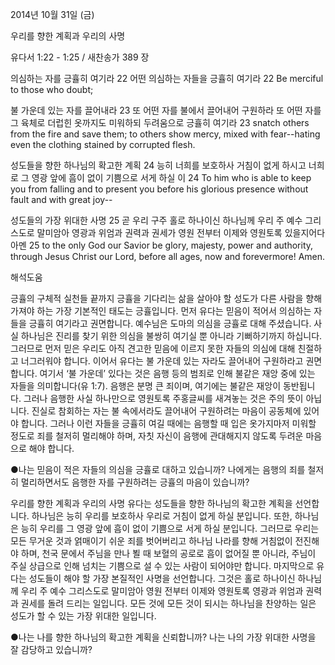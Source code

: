 2014년 10월 31일 (금)

우리를 향한 계획과 우리의 사명



유다서 1:22 - 1:25 / 새찬송가 389 장


의심하는 자를 긍휼히 여기라
22 어떤 의심하는 자들을 긍휼히 여기라
22 Be merciful to those who doubt;   

불 가운데 있는 자를 끌어내라 
23 또 어떤 자를 불에서 끌어내어 구원하라 또 어떤 자를 그 육체로 더럽힌 옷까지도 미워하되 두려움으로 긍휼히 여기라
23 snatch others from the fire and save them; to others show mercy, mixed with fear--hating even the clothing stained by corrupted flesh.   

성도들을 향한 하나님의 확고한 계획
24 능히 너희를 보호하사 거침이 없게 하시고 너희로 그 영광 앞에 흠이 없이 기쁨으로 서게 하실 이
24 To him who is able to keep you from falling and to present you before his glorious presence without fault and with great joy--   

성도들의 가장 위대한 사명
25 곧 우리 구주 홀로 하나이신 하나님께 우리 주 예수 그리스도로 말미암아 영광과 위엄과 권력과 권세가 영원 전부터 이제와 영원토록 있을지어다 아멘
25 to the only God our Savior be glory, majesty, power and authority, through Jesus Christ our Lord, before all ages, now and forevermore! Amen.

해석도움





긍휼의 구체적 실천들
끝까지 긍휼을 기다리는 삶을 살아야 할 성도가 다른 사람을 향해 가져야 하는 가장 기본적인 태도는 긍휼입니다. 먼저 유다는 믿음이 적어서 의심하는 자들을 긍휼히 여기라고 권면합니다. 예수님은 도마의 의심을 긍휼로 대해 주셨습니다. 사실 하나님은 진리를 찾기 위한 의심을 불쌍히 여기실 뿐 아니라 기뻐하기까지 하십니다. 그러므로 먼저 믿은 우리도 아직 견고한 믿음에 이르지 못한 자들의 의심에 대해 친절하고 너그러워야 합니다. 이어서 유다는 불 가운데 있는 자라도 끌어내어 구원하라고 권면합니다. 여기서 ‘불 가운데’ 있다는 것은 음행 등의 범죄로 인해 불같은 재앙 중에 있는 자들을 의미합니다(유 1:7). 음행은 분명 큰 죄이며, 여기에는 불같은 재앙이 동반됩니다. 그러나 음행한 사실 하나만으로 영원토록 주홍글씨를 새겨놓는 것은 주의 뜻이 아닙니다. 진실로 참회하는 자는 불 속에서라도 끌어내어 구원하려는 마음이 공동체에 있어야 합니다. 그러나 이런 자들을 긍휼히 여길 때에는 음행할 때 입은 옷가지마저 미워할 정도로 죄를 철저히 멀리해야 하며, 자칫 자신이 음행에 관대해지지 않도록 두려운 마음으로 해야 합니다.   

●나는 믿음이 적은 자들의 의심을 긍휼로 대하고 있습니까? 나에게는 음행의 죄를 철저히 멀리하면서도 음행한 자를 구원하려는 긍휼의 마음이 있습니까? 

우리를 향한 계획과 우리의 사명
유다는 성도들을 향한 하나님의 확고한 계획을 선언합니다. 하나님은 능히 우리를 보호하사 우리로 거침이 없게 하실 분입니다. 또한, 하나님은 능히 우리를 그 영광 앞에 흠이 없이 기쁨으로 서게 하실 분입니다. 그러므로 우리는 모든 무거운 것과 얽매이기 쉬운 죄를 벗어버리고 하나님 나라를 향해 거침없이 전진해야 하며, 천국 문에서 주님을 만나 뵐 때 보혈의 공로로 흠이 없어질 뿐 아니라, 주님이 주실 상급으로 인해 넘치는 기쁨으로 설 수 있는 사람이 되어야만 합니다. 마지막으로 유다는 성도들이 해야 할 가장 본질적인 사명을 선언합니다. 그것은 홀로 하나이신 하나님께 우리 주 예수 그리스도로 말미암아 영원 전부터 이제와 영원토록 영광과 위엄과 권력과 권세를 돌려 드리는 일입니다. 모든 것에 모든 것이 되시는 하나님을 찬양하는 일은 성도가 할 수 있는 가장 위대한 일입니다.        

●나는 나를 향한 하나님의 확고한 계획을 신뢰합니까? 나는 나의 가장 위대한 사명을 잘 감당하고 있습니까?